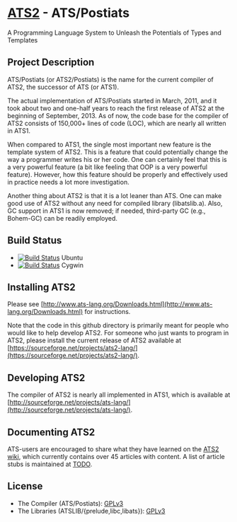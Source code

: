 # [ATS2](http://www.ats-lang.org/) - ATS/Postiats

A Programming Language System to Unleash the Potentials of Types and Templates

## Project Description

ATS/Postiats (or ATS2/Postiats) is the name for the current compiler of
ATS2, the successor of ATS (or ATS1).

The actual implementation of ATS/Postiats started in March, 2011, and
it took about two and one-half years to reach the first release of ATS2 at
the beginning of September, 2013. As of now, the code base for the compiler
of ATS2 consists of 150,000+ lines of code (LOC), which are nearly all
written in ATS1.

When compared to ATS1, the single most important new feature is the
template system of ATS2. This is a feature that could potentially change
the way a programmer writes his or her code. One can certainly feel that
this is a very powerful feature (a bit like feeling that OOP is a very
powerful feature). However, how this feature should be properly and
effectively used in practice needs a lot more investigation.

Another thing about ATS2 is that it is a lot leaner than ATS. One can make
good use of ATS2 without any need for compiled library (libatslib.a). Also,
GC support in ATS1 is now removed; if needed, third-party GC (e.g.,
Bohem-GC) can be readily employed.

## Build Status

* [![Build Status](https://travis-ci.org/githwxi/ATS-Postiats.svg?branch=master)](https://travis-ci.org/githwxi/ATS-Postiats) Ubuntu
* [![Build Status](https://ci.appveyor.com/api/projects/status/github/githwxi/ats-postiats?branch=master&svg=true)](https://ci.appveyor.com/project/githwxi/ats-postiats/branch/master) Cygwin

## Installing ATS2

Please see
[http://www.ats-lang.org/Downloads.html](http://www.ats-lang.org/Downloads.html) for
instructions.

Note that the code in this github directory is primarily meant for people
who would like to help develop ATS2. For someone who just wants to program
in ATS2, please install the current release of ATS2 available at
[https://sourceforge.net/projects/ats2-lang/](https://sourceforge.net/projects/ats2-lang/).

## Developing ATS2

The compiler of ATS2 is nearly all implemented in ATS1, which is available
at [http://sourceforge.net/projects/ats-lang/](http://sourceforge.net/projects/ats-lang/).

## Documenting ATS2

ATS-users are encouraged to share what they have learned on the
[ATS2 wiki](https://github.com/githwxi/ATS-Postiats/wiki), which currently
contains over 45 articles with content.  A list of article stubs is
maintained at [TODO](https://github.com/githwxi/ATS-Postiats/wiki/TODO).

## License

* The Compiler (ATS/Postiats):
  [GPLv3](https://github.com/githwxi/ATS-Postiats/blob/master/COPYING-gpl-3.0.txt)
* The Libraries (ATSLIB/{prelude,libc,libats}):
  [GPLv3](https://github.com/githwxi/ATS-Postiats/blob/master/COPYING-gpl-3.0.txt)

